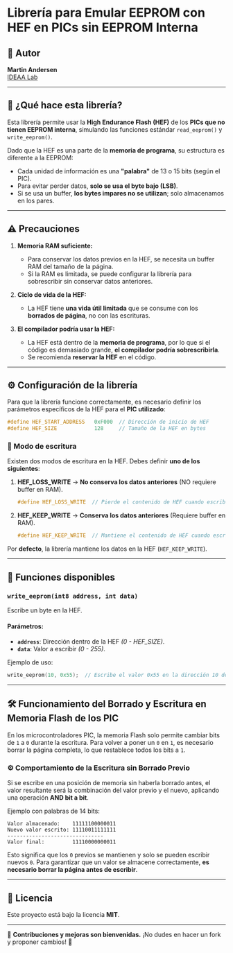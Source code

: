 # Librería para Emular EEPROM con HEF en PICs sin EEPROM Interna

## 📌 Autor
**Martin Andersen**  
[IDEAA Lab](http://www.ideaalab.com)

---

## 📖 ¿Qué hace esta librería?

Esta librería permite usar la **High Endurance Flash (HEF)** de los **PICs que no tienen EEPROM interna**, simulando las funciones estándar `read_eeprom()` y `write_eeprom()`.

Dado que la HEF es una parte de la **memoria de programa**, su estructura es diferente a la EEPROM:
- Cada unidad de información es una **"palabra"** de 13 o 15 bits (según el PIC).
- Para evitar perder datos, **solo se usa el byte bajo (LSB)**.
- Si se usa un buffer, **los bytes impares no se utilizan**; solo almacenamos en los pares.

---

## ⚠ Precauciones

1. **Memoria RAM suficiente:**  
   - Para conservar los datos previos en la HEF, se necesita un buffer RAM del tamaño de la página.
   - Si la RAM es limitada, se puede configurar la librería para sobrescribir sin conservar datos anteriores.

2. **Ciclo de vida de la HEF:**  
   - La HEF tiene **una vida útil limitada** que se consume con los **borrados de página**, no con las escrituras.

3. **El compilador podría usar la HEF:**  
   - La HEF está dentro de la **memoria de programa**, por lo que si el código es demasiado grande, **el compilador podría sobrescribirla**.
   - Se recomienda **reservar la HEF** en el código.

---

## ⚙ Configuración de la librería

Para que la librería funcione correctamente, es necesario definir los parámetros específicos de la HEF para el **PIC utilizado**:

```c
#define HEF_START_ADDRESS   0xF000  // Dirección de inicio de HEF
#define HEF_SIZE            128     // Tamaño de la HEF en bytes
```

### 📌 Modo de escritura

Existen dos modos de escritura en la HEF. Debes definir **uno de los siguientes**:

1. **HEF_LOSS_WRITE** → **No conserva los datos anteriores** (NO requiere buffer en RAM).
   ```c
   #define HEF_LOSS_WRITE  // Pierde el contenido de HEF cuando escribe
   ```

2. **HEF_KEEP_WRITE** → **Conserva los datos anteriores** (Requiere buffer en RAM).
   ```c
   #define HEF_KEEP_WRITE  // Mantiene el contenido de HEF cuando escribe
   ```

Por **defecto**, la librería mantiene los datos en la HEF (`HEF_KEEP_WRITE`).

---

## 📌 Funciones disponibles

### `write_eeprom(int8 address, int data)`
Escribe un byte en la HEF.

#### Parámetros:
- **`address`**: Dirección dentro de la HEF _(0 - HEF_SIZE)_.
- **`data`**: Valor a escribir _(0 - 255)_.

Ejemplo de uso:
```c
write_eeprom(10, 0x55);  // Escribe el valor 0x55 en la dirección 10 de HEF
```

---

## 🛠 Funcionamiento del Borrado y Escritura en Memoria Flash de los PIC

En los microcontroladores PIC, la memoria Flash solo permite cambiar bits de `1` a `0` 
durante la escritura. Para volver a poner un `0` en `1`, es necesario borrar la página 
completa, lo que restablece todos los bits a `1`.

### ⚙ Comportamiento de la Escritura sin Borrado Previo

Si se escribe en una posición de memoria sin haberla borrado antes, el valor resultante 
será la combinación del valor previo y el nuevo, aplicando una operación **AND bit a bit**.

Ejemplo con palabras de 14 bits:

```
Valor almacenado:    11111100000011
Nuevo valor escrito: 11110011111111
-------------------------------
Valor final:         11110000000011
```

Esto significa que los `0` previos se mantienen y solo se pueden escribir nuevos `0`. 
Para garantizar que un valor se almacene correctamente, **es necesario borrar la página antes de escribir**.

---

## 📜 Licencia
Este proyecto está bajo la licencia **MIT**.

---

🚀 **Contribuciones y mejoras son bienvenidas.** ¡No dudes en hacer un fork y proponer cambios! 🎯
